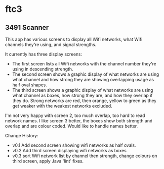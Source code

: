 # ftc3
## 3491 Scanner
This app has various screens to display all Wifi networks, what Wifi channels they're using, and signal strengths.

It currently has three display screens:
- The first screen lists all Wifi networks with the channel number they're using in descending strength.
- The second screen shows a graphic display of what networks are using what channel and how strong they are showing overlapping usage as half oval shapes.
- The third screen shows a graphic display of what networks are using what channel as boxes, how strong they are, and how they overlap if they do. Strong networks are red, then orange, yellow to green as they get weaker with the weakest networks excluded.

I'm not very happy with screen 2, too much overlap, too hard to read network names.
I like screen 3 better, the boxes show both strength and overlap and are colour coded. Would like to handle names better.

Change History:
- v0.1 Add second screen showing wifi networks as half ovals.
- v0.2 Add third screen displaying wifi networks as boxes
- v0.3 sort Wifi network list by channel then strength, change colours on third screen, apply Java 'lint' fixes.
